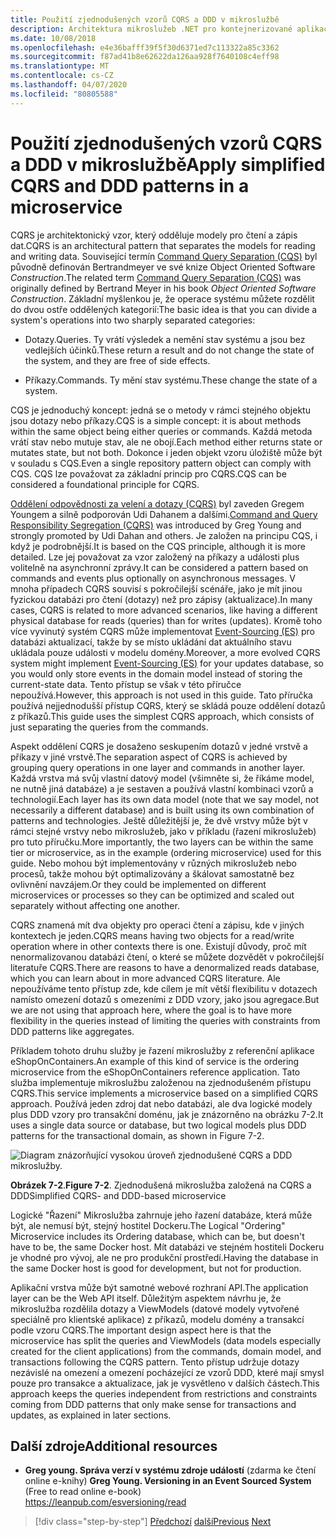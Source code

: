 ```yaml
---
title: Použití zjednodušených vzorů CQRS a DDD v mikroslužbě
description: Architektura mikroslužeb .NET pro kontejnerizované aplikace .NET | Seznamte se s celkovým vztahem mezi vzory CQRS a DDD.
ms.date: 10/08/2018
ms.openlocfilehash: e4e36bafff39f5f30d6371ed7c113322a85c3362
ms.sourcegitcommit: f87ad41b8e62622da126aa928f7640108c4eff98
ms.translationtype: MT
ms.contentlocale: cs-CZ
ms.lasthandoff: 04/07/2020
ms.locfileid: "80805588"
---
```

# <a name="apply-simplified-cqrs-and-ddd-patterns-in-a-microservice"></a><span data-ttu-id="3dee7-103">Použití zjednodušených vzorů CQRS a DDD v mikroslužbě</span><span class="sxs-lookup"><span data-stu-id="3dee7-103">Apply simplified CQRS and DDD patterns in a microservice</span></span>

<span data-ttu-id="3dee7-104">CQRS je architektonický vzor, který odděluje modely pro čtení a zápis dat.</span><span class="sxs-lookup"><span data-stu-id="3dee7-104">CQRS is an architectural pattern that separates the models for reading and writing data.</span></span> <span data-ttu-id="3dee7-105">Související termín [Command Query Separation (CQS)](https://martinfowler.com/bliki/CommandQuerySeparation.html) byl původně definován Bertrandmeyer ve své knize Object Oriented Software *Construction*.</span><span class="sxs-lookup"><span data-stu-id="3dee7-105">The related term [Command Query Separation (CQS)](https://martinfowler.com/bliki/CommandQuerySeparation.html) was originally defined by Bertrand Meyer in his book *Object Oriented Software Construction*.</span></span> <span data-ttu-id="3dee7-106">Základní myšlenkou je, že operace systému můžete rozdělit do dvou ostře oddělených kategorií:</span><span class="sxs-lookup"><span data-stu-id="3dee7-106">The basic idea is that you can divide a system's operations into two sharply separated categories:</span></span>

- <span data-ttu-id="3dee7-107">Dotazy.</span><span class="sxs-lookup"><span data-stu-id="3dee7-107">Queries.</span></span> <span data-ttu-id="3dee7-108">Ty vrátí výsledek a nemění stav systému a jsou bez vedlejších účinků.</span><span class="sxs-lookup"><span data-stu-id="3dee7-108">These return a result and do not change the state of the system, and they are free of side effects.</span></span>

- <span data-ttu-id="3dee7-109">Příkazy.</span><span class="sxs-lookup"><span data-stu-id="3dee7-109">Commands.</span></span> <span data-ttu-id="3dee7-110">Ty mění stav systému.</span><span class="sxs-lookup"><span data-stu-id="3dee7-110">These change the state of a system.</span></span>

<span data-ttu-id="3dee7-111">CQS je jednoduchý koncept: jedná se o metody v rámci stejného objektu jsou dotazy nebo příkazy.</span><span class="sxs-lookup"><span data-stu-id="3dee7-111">CQS is a simple concept: it is about methods within the same object being either queries or commands.</span></span> <span data-ttu-id="3dee7-112">Každá metoda vrátí stav nebo mutuje stav, ale ne obojí.</span><span class="sxs-lookup"><span data-stu-id="3dee7-112">Each method either returns state or mutates state, but not both.</span></span> <span data-ttu-id="3dee7-113">Dokonce i jeden objekt vzoru úložiště může být v souladu s CQS.</span><span class="sxs-lookup"><span data-stu-id="3dee7-113">Even a single repository pattern object can comply with CQS.</span></span> <span data-ttu-id="3dee7-114">CQS lze považovat za základní princip pro CQRS.</span><span class="sxs-lookup"><span data-stu-id="3dee7-114">CQS can be considered a foundational principle for CQRS.</span></span>

<span data-ttu-id="3dee7-115">[Oddělení odpovědnosti za velení a dotazy (CQRS)](https://martinfowler.com/bliki/CQRS.html) byl zaveden Gregem Youngem a silně podporován Udi Dahanem a dalšími.</span><span class="sxs-lookup"><span data-stu-id="3dee7-115">[Command and Query Responsibility Segregation (CQRS)](https://martinfowler.com/bliki/CQRS.html) was introduced by Greg Young and strongly promoted by Udi Dahan and others.</span></span> <span data-ttu-id="3dee7-116">Je založen na principu CQS, i když je podrobnější.</span><span class="sxs-lookup"><span data-stu-id="3dee7-116">It is based on the CQS principle, although it is more detailed.</span></span> <span data-ttu-id="3dee7-117">Lze jej považovat za vzor založený na příkazy a události plus volitelně na asynchronní zprávy.</span><span class="sxs-lookup"><span data-stu-id="3dee7-117">It can be considered a pattern based on commands and events plus optionally on asynchronous messages.</span></span> <span data-ttu-id="3dee7-118">V mnoha případech CQRS souvisí s pokročilejší scénáře, jako je mít jinou fyzickou databázi pro čtení (dotazy) než pro zápisy (aktualizace).</span><span class="sxs-lookup"><span data-stu-id="3dee7-118">In many cases, CQRS is related to more advanced scenarios, like having a different physical database for reads (queries) than for writes (updates).</span></span> <span data-ttu-id="3dee7-119">Kromě toho více vyvinutý systém CQRS může implementovat [Event-Sourcing (ES)](https://martinfowler.com/eaaDev/EventSourcing.html) pro databázi aktualizací, takže by se místo ukládání dat aktuálního stavu ukládala pouze události v modelu domény.</span><span class="sxs-lookup"><span data-stu-id="3dee7-119">Moreover, a more evolved CQRS system might implement [Event-Sourcing (ES)](https://martinfowler.com/eaaDev/EventSourcing.html) for your updates database, so you would only store events in the domain model instead of storing the current-state data.</span></span> <span data-ttu-id="3dee7-120">Tento přístup se však v této příručce nepoužívá.</span><span class="sxs-lookup"><span data-stu-id="3dee7-120">However, this approach is not used in this guide.</span></span> <span data-ttu-id="3dee7-121">Tato příručka používá nejjednodušší přístup CQRS, který se skládá pouze oddělení dotazů z příkazů.</span><span class="sxs-lookup"><span data-stu-id="3dee7-121">This guide uses the simplest CQRS approach, which consists of just separating the queries from the commands.</span></span>

<span data-ttu-id="3dee7-122">Aspekt oddělení CQRS je dosaženo seskupením dotazů v jedné vrstvě a příkazy v jiné vrstvě.</span><span class="sxs-lookup"><span data-stu-id="3dee7-122">The separation aspect of CQRS is achieved by grouping query operations in one layer and commands in another layer.</span></span> <span data-ttu-id="3dee7-123">Každá vrstva má svůj vlastní datový model (všimněte si, že říkáme model, ne nutně jiná databáze) a je sestaven a používá vlastní kombinaci vzorů a technologií.</span><span class="sxs-lookup"><span data-stu-id="3dee7-123">Each layer has its own data model (note that we say model, not necessarily a different database) and is built using its own combination of patterns and technologies.</span></span> <span data-ttu-id="3dee7-124">Ještě důležitější je, že dvě vrstvy může být v rámci stejné vrstvy nebo mikroslužeb, jako v příkladu (řazení mikroslužeb) pro tuto příručku.</span><span class="sxs-lookup"><span data-stu-id="3dee7-124">More importantly, the two layers can be within the same tier or microservice, as in the example (ordering microservice) used for this guide.</span></span> <span data-ttu-id="3dee7-125">Nebo mohou být implementovány v různých mikroslužeb nebo procesů, takže mohou být optimalizovány a škálovat samostatně bez ovlivnění navzájem.</span><span class="sxs-lookup"><span data-stu-id="3dee7-125">Or they could be implemented on different microservices or processes so they can be optimized and scaled out separately without affecting one another.</span></span>

<span data-ttu-id="3dee7-126">CQRS znamená mít dva objekty pro operaci čtení a zápisu, kde v jiných kontextech je jeden.</span><span class="sxs-lookup"><span data-stu-id="3dee7-126">CQRS means having two objects for a read/write operation where in other contexts there is one.</span></span> <span data-ttu-id="3dee7-127">Existují důvody, proč mít nenormalizovanou databázi čtení, o které se můžete dozvědět v pokročilejší literatuře CQRS.</span><span class="sxs-lookup"><span data-stu-id="3dee7-127">There are reasons to have a denormalized reads database, which you can learn about in more advanced CQRS literature.</span></span> <span data-ttu-id="3dee7-128">Ale nepoužíváme tento přístup zde, kde cílem je mít větší flexibilitu v dotazech namísto omezení dotazů s omezeními z DDD vzory, jako jsou agregace.</span><span class="sxs-lookup"><span data-stu-id="3dee7-128">But we are not using that approach here, where the goal is to have more flexibility in the queries instead of limiting the queries with constraints from DDD patterns like aggregates.</span></span>

<span data-ttu-id="3dee7-129">Příkladem tohoto druhu služby je řazení mikroslužby z referenční aplikace eShopOnContainers.</span><span class="sxs-lookup"><span data-stu-id="3dee7-129">An example of this kind of service is the ordering microservice from the eShopOnContainers reference application.</span></span> <span data-ttu-id="3dee7-130">Tato služba implementuje mikroslužbu založenou na zjednodušeném přístupu CQRS.</span><span class="sxs-lookup"><span data-stu-id="3dee7-130">This service implements a microservice based on a simplified CQRS approach.</span></span> <span data-ttu-id="3dee7-131">Používá jeden zdroj dat nebo databázi, ale dva logické modely plus DDD vzory pro transakční doménu, jak je znázorněno na obrázku 7-2.</span><span class="sxs-lookup"><span data-stu-id="3dee7-131">It uses a single data source or database, but two logical models plus DDD patterns for the transactional domain, as shown in Figure 7-2.</span></span>

![Diagram znázorňující vysokou úroveň zjednodušené CQRS a DDD mikroslužby.](./media/apply-simplified-microservice-cqrs-ddd-patterns/simplified-cqrs-ddd-microservice.png)

<span data-ttu-id="3dee7-133">**Obrázek 7-2**.</span><span class="sxs-lookup"><span data-stu-id="3dee7-133">**Figure 7-2**.</span></span> <span data-ttu-id="3dee7-134">Zjednodušená mikroslužba založená na CQRS a DDD</span><span class="sxs-lookup"><span data-stu-id="3dee7-134">Simplified CQRS- and DDD-based microservice</span></span>

<span data-ttu-id="3dee7-135">Logické "Řazení" Mikroslužba zahrnuje jeho řazení databáze, která může být, ale nemusí být, stejný hostitel Dockeru.</span><span class="sxs-lookup"><span data-stu-id="3dee7-135">The Logical "Ordering" Microservice includes its Ordering database, which can be, but doesn't have to be, the same Docker host.</span></span> <span data-ttu-id="3dee7-136">Mít databázi ve stejném hostiteli Dockeru je vhodné pro vývoj, ale ne pro produkční prostředí.</span><span class="sxs-lookup"><span data-stu-id="3dee7-136">Having the database in the same Docker host is good for development, but not for production.</span></span>

<span data-ttu-id="3dee7-137">Aplikační vrstva může být samotné webové rozhraní API.</span><span class="sxs-lookup"><span data-stu-id="3dee7-137">The application layer can be the Web API itself.</span></span> <span data-ttu-id="3dee7-138">Důležitým aspektem návrhu je, že mikroslužba rozdělila dotazy a ViewModels (datové modely vytvořené speciálně pro klientské aplikace) z příkazů, modelu domény a transakcí podle vzoru CQRS.</span><span class="sxs-lookup"><span data-stu-id="3dee7-138">The important design aspect here is that the microservice has split the queries and ViewModels (data models especially created for the client applications) from the commands, domain model, and transactions following the CQRS pattern.</span></span> <span data-ttu-id="3dee7-139">Tento přístup udržuje dotazy nezávislé na omezení a omezení pocházející ze vzorů DDD, které mají smysl pouze pro transakce a aktualizace, jak je vysvětleno v dalších částech.</span><span class="sxs-lookup"><span data-stu-id="3dee7-139">This approach keeps the queries independent from restrictions and constraints coming from DDD patterns that only make sense for transactions and updates, as explained in later sections.</span></span>

## <a name="additional-resources"></a><span data-ttu-id="3dee7-140">Další zdroje</span><span class="sxs-lookup"><span data-stu-id="3dee7-140">Additional resources</span></span>

- <span data-ttu-id="3dee7-141">**Greg young. Správa verzí v systému zdroje událostí** (zdarma ke čtení online e-knihy) </span><span class="sxs-lookup"><span data-stu-id="3dee7-141">**Greg Young. Versioning in an Event Sourced System** (Free to read online e-book) </span></span>\
   <https://leanpub.com/esversioning/read>

>[!div class="step-by-step"]
><span data-ttu-id="3dee7-142">[Předchozí](index.md)
>[další](eshoponcontainers-cqrs-ddd-microservice.md)</span><span class="sxs-lookup"><span data-stu-id="3dee7-142">[Previous](index.md)
[Next](eshoponcontainers-cqrs-ddd-microservice.md)</span></span>
